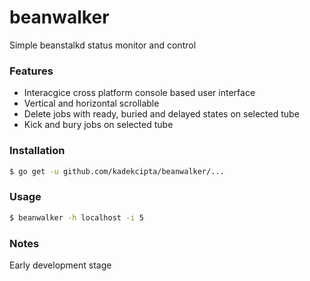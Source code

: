beanwalker
==========

Simple beanstalkd status monitor and control 

### Features
- Interacgice cross platform console based user interface
- Vertical and horizontal scrollable
- Delete jobs with ready, buried and delayed states on selected tube
- Kick and bury jobs on selected tube

### Installation

```sh
$ go get -u github.com/kadekcipta/beanwalker/...
```

### Usage

```sh
$ beanwalker -h localhost -i 5
```

### Notes

Early development stage
